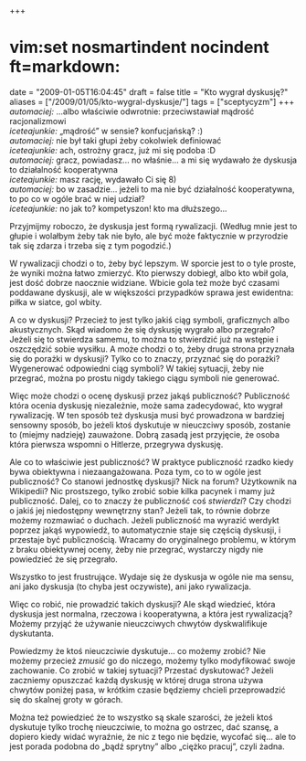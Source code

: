+++
# vim:set nosmartindent nocindent ft=markdown:
date = "2009-01-05T16:04:45"
draft = false
title = "Kto wygrał dyskusję?"
aliases = ["/2009/01/05/kto-wygral-dyskusje/"]
tags = ["sceptycyzm"]
+++
_automaciej:_ ...albo właściwie odwrotnie: przeciwstawiał mądrość
racjonalizmowi  
_iceteajunkie:_ „mądrość” w sensie?
konfucjańską? :)  
_automaciej:_ nie był taki głupi żeby cokolwiek definiować  
_iceteajunkie:_ ach, ostrożny gracz, już mi się podoba :D  
_automaciej:_ gracz, powiadasz... no właśnie... a mi się wydawało że dyskusja
to działalność kooperatywna  
_iceteajunkie:_ masz rację, wydawało Ci się 8)  
_automaciej:_ bo w zasadzie... jeżeli to ma nie być działalność kooperatywna,
to po co w ogóle brać w niej udział?  
_iceteajunkie:_ no jak to? kompetyszon! kto ma dłuższego...

Przyjmijmy roboczo, że dyskusja jest formą rywalizacji. (Według mnie jest to
głupie i wolałbym żeby tak nie było, ale być może faktycznie w przyrodzie tak
się zdarza i trzeba się z tym pogodzić.)

W rywalizacji chodzi o to, żeby być lepszym. W sporcie jest to o tyle proste,
że wyniki można łatwo zmierzyć. Kto pierwszy dobiegł, albo kto wbił gola, jest
dość dobrze naocznie widziane. Wbicie gola też może być czasami poddawane
dyskusji, ale w większości przypadków sprawa jest ewidentna: piłka w siatce,
gol wbity.

A co w dyskusji? Przecież to jest tylko jakiś ciąg symboli, graficznych albo
akustycznych. Skąd wiadomo że się dyskusję wygrało albo przegrało? Jeżeli się
to stwierdza samemu, to można to stwierdzić już na wstępie i oszczędzić sobie
wysiłku. A może chodzi o to, żeby druga strona przyznała się do porażki w
dyskusji? Tylko co to znaczy, przyznać się do porażki? Wygenerować odpowiedni
ciąg symboli? W takiej sytuacji, żeby nie przegrać, można po prostu nigdy
takiego ciągu symboli nie generować.

Więc może chodzi o ocenę dyskusji przez jakąś publiczność? Publiczność która
ocenia dyskusję niezależnie, może sama zadecydować, kto wygrał rywalizację.
W ten sposób też dyskusja musi być prowadzona w bardziej sensowny sposób, bo
jeżeli ktoś dyskutuje w nieuczciwy sposób, zostanie to (miejmy nadzieję)
zauważone. Dobrą zasadą jest przyjęcie, że osoba która pierwsza wspomni
o Hitlerze, przegrywa dyskusję.

Ale co to właściwie jest publiczność? W praktyce publiczność rzadko kiedy bywa
obiektywna i niezaangażowana. Poza tym, co to w ogóle jest publiczność? Co
stanowi jednostkę dyskusji? Nick na forum? Użytkownik na Wikipedii? Nic
prostszego, tylko zrobić sobie kilka pacynek i mamy już publiczność. Dalej, co
to znaczy że publiczność coś _stwierdzi_? Czy chodzi o jakiś jej niedostępny
wewnętrzny stan? Jeżeli tak, to równie dobrze możemy rozmawiać o duchach.
Jeżeli publiczność ma wyrazić werdykt poprzez jakąś wypowiedź, to
automatycznie staje się częścią dyskusji, i przestaje być publicznością.
Wracamy do oryginalnego problemu, w którym z braku obiektywnej oceny, żeby nie
przegrać, wystarczy nigdy nie powiedzieć że się przegrało.

Wszystko to jest frustrujące. Wydaje się że dyskusja w ogóle nie ma sensu, ani
jako dyskusja (to chyba jest oczywiste), ani jako rywalizacja.

Więc co robić, nie prowadzić takich dyskusji? Ale skąd wiedzieć, która
dyskusja jest normalna, rzeczowa i kooperatywna, a która jest rywalizacją?
Możemy przyjąć że używanie nieuczciwych chwytów dyskwalifikuje dyskutanta.

Powiedzmy że ktoś nieuczciwie dyskutuje... co możemy zrobić? Nie możemy
przecież _zmusić_ go do niczego, możemy tylko modyfikować swoje zachowanie. Co
zrobić w takiej sytuacji? Przestać dyskutować? Jeżeli zaczniemy opuszczać
każdą dyskusję w której druga strona używa chwytów poniżej pasa, w krótkim
czasie będziemy chcieli przeprowadzić się do skalnej groty w górach.

Można też powiedzieć że to wszystko są skale szarości, że jeżeli ktoś
dyskutuje tylko trochę nieuczciwie, to można go ostrzec, dać szansę, a dopiero
kiedy widać wyraźnie, że nic z tego nie będzie, wycofać się... ale to jest
porada podobna do „bądź sprytny” albo „ciężko pracuj”, czyli żadna.
